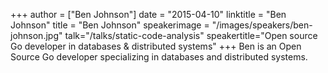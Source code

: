 +++
author = ["Ben Johnson"]
date = "2015-04-10"
linktitle = "Ben Johnson"
title = "Ben Johnson"
speakerimage = "/images/speakers/ben-johnson.jpg"
talk="/talks/static-code-analysis"
speakertitle="Open source Go developer in databases & distributed systems"
+++
Ben is an Open Source Go developer specializing in databases and distributed systems.
